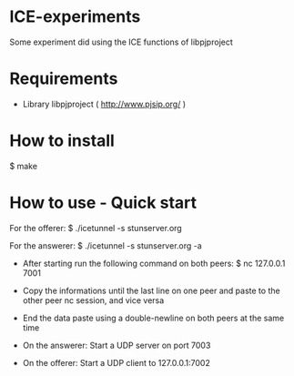 ICE-experiments
===============

Some experiment did using the ICE functions of libpjproject 

Requirements
===============
* Library libpjproject ( http://www.pjsip.org/ )

How to install
===============
 $ make
 
How to use - Quick start
===============
For the offerer:
 $ ./icetunnel -s stunserver.org
 
For the answerer:
 $ ./icetunnel -s stunserver.org -a
 
 
* After starting run the following command on both peers:
 $ nc 127.0.0.1 7001

* Copy the informations until the last line on one peer and paste to the other peer nc session, and vice versa
* End the data paste using a double-newline on both peers at the same time

* On the answerer:
 Start a UDP server on port 7003

* On the offerer:
 Start a UDP client to 127.0.0.1:7002


 
